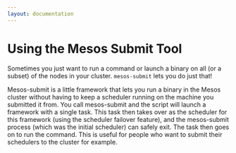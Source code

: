 ```yaml
---
layout: documentation
---
```


# Using the Mesos Submit Tool

Sometimes you just want to run a command or launch a binary on all (or a subset) of the nodes in your cluster. `mesos-submit` lets you do just that!

Mesos-submit is a little framework that lets you run a binary in the Mesos cluster without having to keep a scheduler running on the machine you submitted it from. You call mesos-submit <binary> and the script will launch a framework with a single task. This task then takes over as the scheduler for this framework (using the scheduler failover feature), and the mesos-submit process (which was the initial scheduler) can safely exit. The task then goes on to run the command. This is useful for people who want to submit their schedulers to the cluster for example.
